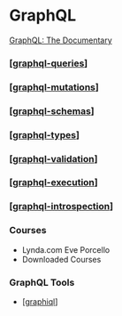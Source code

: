 # GraphQL

[GraphQL: The Documentary](youtube.com/watch?v=783ccP__No8)

### [[graphql-queries]]

### [[graphql-mutations]]

### [[graphql-schemas]]

### [[graphql-types]]

### [[graphql-validation]]

### [[graphql-execution]]

### [[graphql-introspection]]

### Courses

- Lynda.com Eve Porcello
- Downloaded Courses

### GraphQL Tools

- [[graphiql]]

[//begin]: # "Autogenerated link references for markdown compatibility"
[graphql-queries]: queries/graphql-queries "Queries"
[graphql-mutations]: mutations/graphql-mutations "Mutations"
[graphql-schemas]: schemas/graphql-schemas "Schemas"
[graphql-types]: types/graphql-types "Types"
[graphql-validation]: validation/graphql-validation "Validation"
[graphql-execution]: execution/graphql-execution "Execution"
[graphql-introspection]: introspection/graphql-introspection "Introspection"
[graphiql]: ../graphiql "GraphiQL"
[//end]: # "Autogenerated link references"
